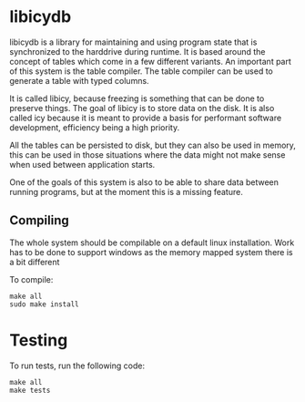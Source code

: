 # libicydb

libicydb is a library for maintaining and using program state that is synchronized to the harddrive during runtime. It is based around the concept of tables which come in a few different variants. An important part of this system is the table compiler. The table compiler can be used to generate a table with typed columns. 

It is called libicy, because freezing is something that can be done to preserve things. The goal of libicy is to store data on the disk. It is also called icy because it is meant to provide a basis for performant software development, efficiency being a high priority.

All the tables can be persisted to disk, but they can also be used in memory, this can be used in those situations where the data might not make sense when used between application starts.

One of the goals of this system is also to be able to share data between running programs, but at the moment this is a missing feature.


## Compiling
The whole system should be compilable on a default linux installation. Work has to be done to support windows as the memory mapped system there is a bit different

To compile:
```
make all
sudo make install
```

# Testing
To run tests, run the following code:
```
make all
make tests
```

